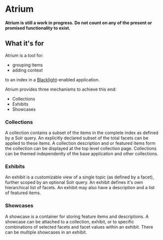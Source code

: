 # Atrium

__Atrium is still a work in progress. Do not count on any of the present or
promised functionality to exist.__


## What it's for

Atrium is a tool for:

  - grouping items
  - adding context

to an index in a [Blacklight][1]-enabled application.

Atrium provides three mechanisms to achieve this end:

  - Collections
  - Exhibits
  - Showcases


### Collections

A collection contains a subset of the items in the complete index as defined by
a Solr query. An explicitly declared subset of the total facets can be applied
to these items. A collection description and or featured items form the
collection can be displayed at the top level collection page. Collections can be
themed independently of the base application and other collections.


### Exhibits

An exhibit is a customizable view of a single topic (as defined by a facet),
further scoped by an optional Solr query. An exhibit defines it's own
hierarchical list of facets. An exhibit may also have a description and a list
of featured items.


### Showcases

A showcase is a container for storing feature items and descriptions. A showcase
can be attached to a collection, exhibit, or to specific combinations of
selected facets and facet values within an exhibit. There can be multiple
showcases in an exhibit.


 [1]: https://github.com/projectblacklight/blacklight
